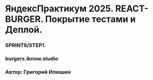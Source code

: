 # ЯндексПрактикум 2025. REACT-BURGER. Покрытие тестами и Деплой. 

### SPRINT6/STEP1.
### burgers.iknow.studio
### Автор: Григорий Илюшин